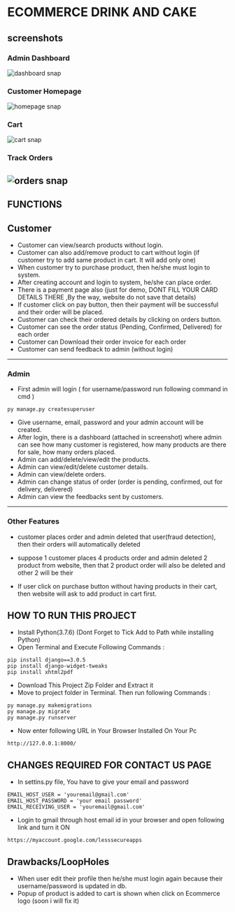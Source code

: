 # ECOMMERCE DRINK AND CAKE

## screenshots

### Admin Dashboard

![dashboard snap](https://github.com/sumitkumar1503/ecommerce/blob/master/static/screenshots/adminHomepage.png?raw=true)

### Customer Homepage

![homepage snap](https://github.com/sumitkumar1503/ecommerce/blob/master/static/screenshots/customerhomepage.png?raw=true)

### Cart

![cart snap](https://github.com/sumitkumar1503/ecommerce/blob/master/static/screenshots/cart.png?raw=true)

### Track Orders

## ![orders snap](https://github.com/sumitkumar1503/ecommerce/blob/master/static/screenshots/orderspage.png?raw=true)

## FUNCTIONS

## Customer

- Customer can view/search products without login.
- Customer can also add/remove product to cart without login (if customer try to add same product in cart. It will add only one)
- When customer try to purchase product, then he/she must login to system.
- After creating account and login to system, he/she can place order.
- There is a payment page also (just for demo, DONT FILL YOUR CARD DETAILS THERE ,By the way, website do not save that details)
- If customer click on pay button, then their payment will be successful and their order will be placed.
- Customer can check their ordered details by clicking on orders button.
- Customer can see the order status (Pending, Confirmed, Delivered) for each order
- Customer can Download their order invoice for each order
- Customer can send feedback to admin (without login)

---

### Admin

- First admin will login ( for username/password run following command in cmd )

```
py manage.py createsuperuser
```

- Give username, email, password and your admin account will be created.
- After login, there is a dashboard (attached in screenshot) where admin can see how many customer is registered, how many products are there for sale, how many orders placed.
- Admin can add/delete/view/edit the products.
- Admin can view/edit/delete customer details.
- Admin can view/delete orders.
- Admin can change status of order (order is pending, confirmed, out for delivery, delivered)
- Admin can view the feedbacks sent by customers.

---

### Other Features

- customer places order and admin deleted that user(fraud detection), then their orders will automatically deleted

- suppose 1 customer places 4 products order and admin deleted 2 product from website, then that 2 product order will
  also be deleted and other 2 will be their
- If user click on purchase button without having products in their cart, then website will ask to add product in cart first.

## HOW TO RUN THIS PROJECT

- Install Python(3.7.6) (Dont Forget to Tick Add to Path while installing Python)
- Open Terminal and Execute Following Commands :

```
pip install django==3.0.5
pip install django-widget-tweaks
pip install xhtml2pdf

```

- Download This Project Zip Folder and Extract it
- Move to project folder in Terminal. Then run following Commands :

```
py manage.py makemigrations
py manage.py migrate
py manage.py runserver
```

- Now enter following URL in Your Browser Installed On Your Pc

```
http://127.0.0.1:8000/
```

## CHANGES REQUIRED FOR CONTACT US PAGE

- In settins.py file, You have to give your email and password

```
EMAIL_HOST_USER = 'youremail@gmail.com'
EMAIL_HOST_PASSWORD = 'your email password'
EMAIL_RECEIVING_USER = 'youremail@gmail.com'
```

- Login to gmail through host email id in your browser and open following link and turn it ON

```
https://myaccount.google.com/lesssecureapps
```

## Drawbacks/LoopHoles

- When user edit their profile then he/she must login again because their username/password is updated in db.
- Popup of product is added to cart is shown when click on Ecommerce logo (soon i will fix it)

